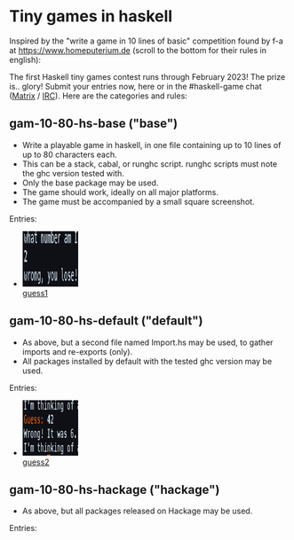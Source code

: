 # Tiny games in haskell

Inspired by the "write a game in 10 lines of basic" competition
found by f-a at https://www.homeputerium.de (scroll to the bottom for their rules in english):

The first Haskell tiny games contest runs through February 2023!
The prize is.. glory!
Submit your entries now, here or in the #haskell-game chat
([Matrix](https://matrix.to/#/#haskell-game:matrix.org) / [IRC](https://web.libera.chat/#haskell-game)).
Here are the categories and rules:

## gam-10-80-hs-base ("base")

- Write a playable game in haskell, in one file containing up to 10 lines of up to 80 characters each.
- This can be a stack, cabal, or runghc script. runghc scripts must note the ghc version tested with.
- Only the base package may be used.
- The game should work, ideally on all major platforms.
- The game must be accompanied by a small square screenshot.

Entries:

- [<img src="gam-10-80-hs-base/guess1.png" width=100 height=100><br>guess1](gam-10-80-hs-base/guess1.hs)

## gam-10-80-hs-default ("default")

- As above, but a second file named Import.hs may be used, to gather imports and re-exports (only).
- All packages installed by default with the tested ghc version may be used.

Entries:

- [<img src="gam-10-80-hs-default/guess2.png" width=100 height=100><br>guess2](gam-10-80-hs-default/guess2.hs)

## gam-10-80-hs-hackage ("hackage")

- As above, but all packages released on Hackage may be used.

Entries:
